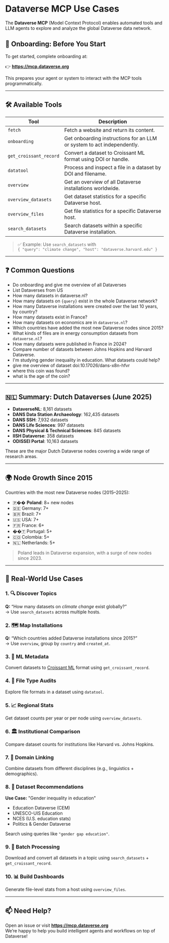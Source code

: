 # Dataverse MCP Use Cases

The **Dataverse MCP** (Model Context Protocol) enables automated tools and LLM agents to explore and analyze the global Dataverse data network.

## 🚀 Onboarding: Before You Start

To get started, complete onboarding at:

👉 **https://mcp.dataverse.org**

This prepares your agent or system to interact with the MCP tools programmatically.

---

## 🛠 Available Tools

| Tool | Description |
|------|-------------|
| `fetch` | Fetch a website and return its content. |
| `onboarding` | Get onboarding instructions for an LLM or system to act independently. |
| `get_croissant_record` | Convert a dataset to Croissant ML format using DOI or handle. |
| `datatool` | Process and inspect a file in a dataset by DOI and filename. |
| `overview` | Get an overview of all Dataverse installations worldwide. |
| `overview_datasets` | Get dataset statistics for a specific Dataverse host. |
| `overview_files` | Get file statistics for a specific Dataverse host. |
| `search_datasets` | Search datasets within a specific Dataverse installation. |

> ✅ Example: Use `search_datasets` with  
> `{ "query": "climate change", "host": "dataverse.harvard.edu" }`

---

## ❓ Common Questions

- Do onboarding and give me overview of all Dataverses
- List Dataverses from US
- How many datasets in dataverse.nl?
- How many datasets on `{query}` exist in the whole Dataverse network?
- How many Dataverse installations were created over the last 10 years, by country?
- How many datasets exist in France?
- How many datasets on economics are in `dataverse.nl`?
- Which countries have added the most new Dataverse nodes since 2015?
- What kinds of files are in energy consumption datasets from `dataverse.nl`?
- How many datasets were published in France in 2024?
- Compare number of datasets between Johns Hopkins and Harvard Dataverse.
- I'm studying gender inequality in education. What datasets could help?
- give me overview of dataset doi:10.17026/dans-x8n-hfvr 
- where this coin was found?
- what is the age of the coin?

---

## 🇳🇱 Summary: Dutch Dataverses (June 2025)

- **DataverseNL**: 8,161 datasets  
- **DANS Data Station Archaeology**: 162,435 datasets  
- **DANS SSH**: 7,932 datasets  
- **DANS Life Sciences**: 997 datasets  
- **DANS Physical & Technical Sciences**: 845 datasets  
- **IISH Dataverse**: 358 datasets  
- **ODISSEI Portal**: 10,163 datasets  

These are the major Dutch Dataverse nodes covering a wide range of research areas.

---

## 🌍 Node Growth Since 2015

Countries with the most new Dataverse nodes (2015–2025):

- 🇵�� **Poland**: 8+ new nodes
- 🇩🇪 Germany: 7+
- 🇧🇷 Brazil: 7+
- 🇺🇸 USA: 7+
- 🇫🇷 France: 6+
- ��🇹 Portugal: 5+
- 🇨🇴 Colombia: 5+
- 🇳🇱 Netherlands: 5+

> Poland leads in Dataverse expansion, with a surge of new nodes since 2023.

---

## 📘 Real-World Use Cases

### 1. 🔍 Discover Topics
**Q:** “How many datasets on *climate change* exist globally?”  
→ Use `search_datasets` across multiple hosts.

### 2. 🗺 Map Installations
**Q:** “Which countries added Dataverse installations since 2015?”  
→ Use `overview`, group by `country` and `created_at`.

### 3. 🧾 ML Metadata
Convert datasets to [Croissant ML](https://mlcroissant.org) format using `get_croissant_record`.

### 4. 📁 File Type Audits
Explore file formats in a dataset using `datatool`.

### 5. 📈 Regional Stats
Get dataset counts per year or per node using `overview_datasets`.

### 6. 🏛 Institutional Comparison
Compare dataset counts for institutions like Harvard vs. Johns Hopkins.

### 7. 🔗 Domain Linking
Combine datasets from different disciplines (e.g., linguistics + demographics).

### 8. 🧠 Dataset Recommendations
**Use Case:** "Gender inequality in education"
- Education Dataverse (CEM)
- UNESCO-UIS Education
- NCES (U.S. education stats)
- Politics & Gender Dataverse

Search using queries like `"gender gap education"`.

### 9. 🧺 Batch Processing
Download and convert all datasets in a topic using `search_datasets` + `get_croissant_record`.

### 10. 📊 Build Dashboards
Generate file-level stats from a host using `overview_files`.

---

## 📫 Need Help?

Open an issue or visit **https://mcp.dataverse.org**  
We’re happy to help you build intelligent agents and workflows on top of Dataverse!



